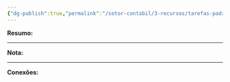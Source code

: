 ```yaml
---
{"dg-publish":true,"permalink":"/setor-contabil/3-recursos/tarefas-padrao/apuracao-do-lucro-real-trimestral-dominio-lalur/","dgPassFrontmatter":true,"created":"2025-06-05T23:28:07.742-03:00","updated":"2025-06-05T23:30:16.327-03:00"}
---
```


**Resumo:** 


---

**Nota:**

---

**Conexões:**